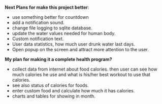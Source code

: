 **Next Plans for make this project better**:<br>
- use something better for countdown
- add a notification sound.
- change file logging to sqlite database.
- update the water values needed for human body.
- Custom notification text.
- User data statistics, how much user drunk water last days.
- Open popup on the screen and attract more attention to the user.

**My plan for making it a complete health program?**<br>
- collect data from internet about food calories. then user can see how much calories he use and what is his/her best workout to use that calories.
- see also status of calories for foods.
- enter custom food and calculate how much it has calories.
- charts and tables for showing in month.
